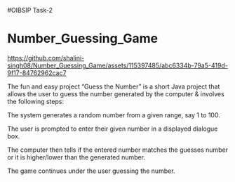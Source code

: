 #OIBSIP Task-2

# Number_Guessing_Game


https://github.com/shalini-singh08/Number_Guessing_Game/assets/115397485/abc6334b-79a5-419d-9f17-84762962cac7

The fun and easy project “Guess the Number” is a short Java project that allows the user to guess the number generated by the computer & involves the following steps:

The system generates a random number from a given range, say 1 to 100.

The user is prompted to enter their given number in a displayed dialogue box.

The computer then tells if the entered number matches the guesses number or it is higher/lower than the generated number.

The game continues under the user guessing the number.
